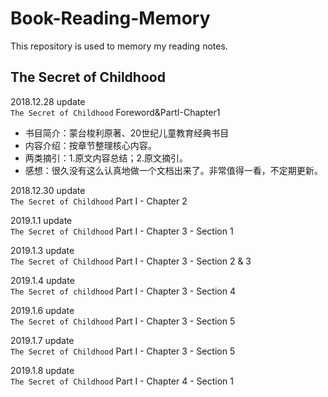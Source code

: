 # Book-Reading-Memory

 This repository is used to memory my reading notes.
 
 ## The Secret of Childhood
 2018.12.28 update  
 `The Secret of Childhood` Foreword&PartI-Chapter1
 - 书目简介：蒙台梭利原著、20世纪儿童教育经典书目
 - 内容介绍：按章节整理核心内容。
 - 两类摘引：1.原文内容总结；2.原文摘引。
 - 感想：很久没有这么认真地做一个文档出来了。非常值得一看，不定期更新。

 2018.12.30 update  
 `The Secret of Childhood` Part I - Chapter 2

 2019.1.1 update  
 `The Secret of Childhood` Part I - Chapter 3 - Section 1
 
 2019.1.3 update  
 `The Secret of Childhood` Part I - Chapter 3 - Section 2 & 3

 2019.1.4 update   
 `The Secret of childhood` Part I - Chapter 3 - Section 4

 2019.1.6 update  
 `The Secret of Childhood` Part I - Chapter 3 - Section 5 
 
 2019.1.7 update   
 `The Secret of Childhood` Part I - Chapter 3 - Section 5

 2019.1.8 update   
 `The Secret of Childhood` Part I - Chapter 4 - Section 1
